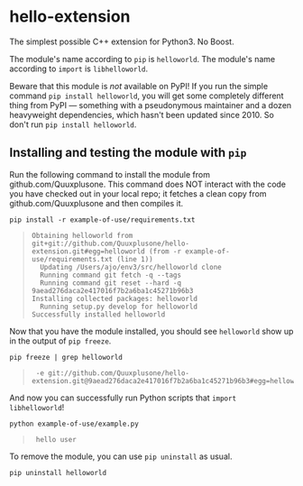 # hello-extension

The simplest possible C++ extension for Python3. No Boost.

The module's name according to `pip` is `helloworld`.
The module's name according to `import` is `libhelloworld`.

Beware that this module is *not* available on PyPI! If you run the
simple command `pip install helloworld`, you will get some completely
different thing from PyPI — something with a pseudonymous maintainer
and a dozen heavyweight dependencies, which hasn't been updated since 2010.
So don't run `pip install helloworld`.


## Installing and testing the module with `pip`

Run the following command to install the module from github.com/Quuxplusone.
This command does NOT interact with the code you have checked out in your
local repo; it fetches a clean copy from github.com/Quuxplusone and then
compiles it.

    pip install -r example-of-use/requirements.txt

>     Obtaining helloworld from git+git://github.com/Quuxplusone/hello-extension.git#egg=helloworld (from -r example-of-use/requirements.txt (line 1))
>       Updating /Users/ajo/env3/src/helloworld clone
>       Running command git fetch -q --tags
>       Running command git reset --hard -q 9aead276daca2e417016f7b2a6ba1c45271b96b3
>     Installing collected packages: helloworld
>       Running setup.py develop for helloworld
>     Successfully installed helloworld

Now that you have the module installed, you should see `helloworld`
show up in the output of `pip freeze`.

    pip freeze | grep helloworld

>      -e git://github.com/Quuxplusone/hello-extension.git@9aead276daca2e417016f7b2a6ba1c45271b96b3#egg=helloworld

And now you can successfully run Python scripts that `import libhelloworld`!

    python example-of-use/example.py 

>      hello user

To remove the module, you can use `pip uninstall` as usual.

    pip uninstall helloworld

